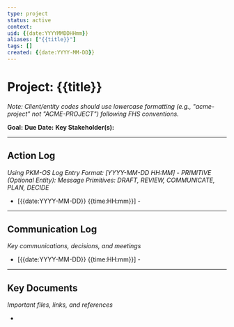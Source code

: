 ```yaml
---
type: project
status: active
context: 
uid: {{date:YYYYMMDDHHmm}}
aliases: ["{{title}}"]
tags: []
created: {{date:YYYY-MM-DD}}
---
```


# Project: {{title}}

_Note: Client/entity codes should use lowercase formatting (e.g., "acme-project" not "ACME-PROJECT") following FHS conventions._

**Goal:**
**Due Date:**
**Key Stakeholder(s):**

---

## Action Log

_Using PKM-OS Log Entry Format: [YYYY-MM-DD HH:MM] - PRIMITIVE (Optional Entity): Message_
_Primitives: DRAFT, REVIEW, COMMUNICATE, PLAN, DECIDE_

- [{{date:YYYY-MM-DD}} {{time:HH:mm}}] - 

---

## Communication Log

_Key communications, decisions, and meetings_

- [{{date:YYYY-MM-DD}} {{time:HH:mm}}] - 

---

## Key Documents

_Important files, links, and references_

- 